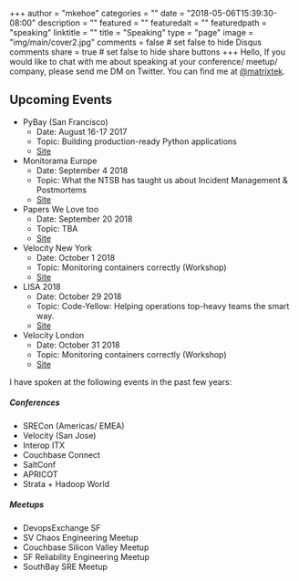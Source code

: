 +++
author = "mkehoe"
categories = ""
date = "2018-05-06T15:39:30-08:00"
description = ""
featured = ""
featuredalt = ""
featuredpath = "speaking"
linktitle = ""
title = "Speaking"
type = "page"
image = "img/main/cover2.jpg"
comments = false     # set false to hide Disqus comments
share = true        # set false to hide share buttons
+++
Hello, If you would like to chat with me about speaking at your conference/ meetup/ company, please send me DM on Twitter. You can find me at [@matrixtek](https://twitter.com/matrixtek).

## Upcoming Events
* PyBay (San Francisco)
  * Date: August 16-17 2017
  * Topic: Building production-ready Python applications
  * [Site](https://pybay.com/)
* Monitorama Europe
  * Date: September 4 2018
  * Topic: What the NTSB has taught us about Incident Management & Postmortems
  * [Site](http://monitorama.eu/)
* Papers We Love too
  * Date: September 20 2018
  * Topic: TBA
  * [Site](https://www.meetup.com/papers-we-love-too/events/253315866/)
* Velocity New York
  * Date: October 1 2018
  * Topic: Monitoring containers correctly (Workshop)
  * [Site](https://conferences.oreilly.com/velocity/vl-ny/)
* LISA 2018
  * Date: October 29 2018
  * Topic: Code-Yellow: Helping operations top-heavy teams the smart way.
  * [Site](https://www.usenix.org/conference/lisa18)
* Velocity London
  * Date: October 31 2018
  * Topic: Monitoring containers correctly (Workshop)
  * [Site](https://conferences.oreilly.com/velocity/vl-eu/)

I have spoken at the following events in the past few years:

##### Conferences
* SRECon (Americas/ EMEA)
* Velocity (San Jose)
* Interop ITX
* Couchbase Connect
* SaltConf
* APRICOT
* Strata + Hadoop World

##### Meetups
* DevopsExchange SF
* SV Chaos Engineering Meetup
* Couchbase Silicon Valley Meetup
* SF Reliability Engineering Meetup
* SouthBay SRE Meetup
